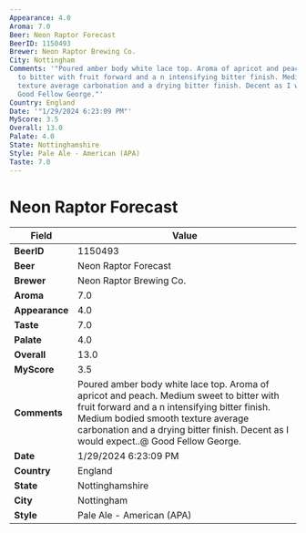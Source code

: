 ```yaml
---
Appearance: 4.0
Aroma: 7.0
Beer: Neon Raptor Forecast
BeerID: 1150493
Brewer: Neon Raptor Brewing Co.
City: Nottingham
Comments: '"Poured amber body white lace top. Aroma of apricot and peach. Medium sweet
  to bitter with fruit forward and a n intensifying bitter finish. Medium bodied smooth
  texture average carbonation and a drying bitter finish. Decent as I would expect..@
  Good Fellow George."'
Country: England
Date: '"1/29/2024 6:23:09 PM"'
MyScore: 3.5
Overall: 13.0
Palate: 4.0
State: Nottinghamshire
Style: Pale Ale - American (APA)
Taste: 7.0
---
```


# Neon Raptor Forecast

| Field         | Value |
|---------------|-------|
| **BeerID** | 1150493 |
| **Beer** | Neon Raptor Forecast |
| **Brewer** | Neon Raptor Brewing Co. |
| **Aroma** | 7.0 |
| **Appearance** | 4.0 |
| **Taste** | 7.0 |
| **Palate** | 4.0 |
| **Overall** | 13.0 |
| **MyScore** | 3.5 |
| **Comments** | Poured amber body white lace top. Aroma of apricot and peach. Medium sweet to bitter with fruit forward and a n intensifying bitter finish. Medium bodied smooth texture average carbonation and a drying bitter finish. Decent as I would expect..@ Good Fellow George. |
| **Date** | 1/29/2024 6:23:09 PM |
| **Country** | England |
| **State** | Nottinghamshire |
| **City** | Nottingham |
| **Style** | Pale Ale - American (APA) |
